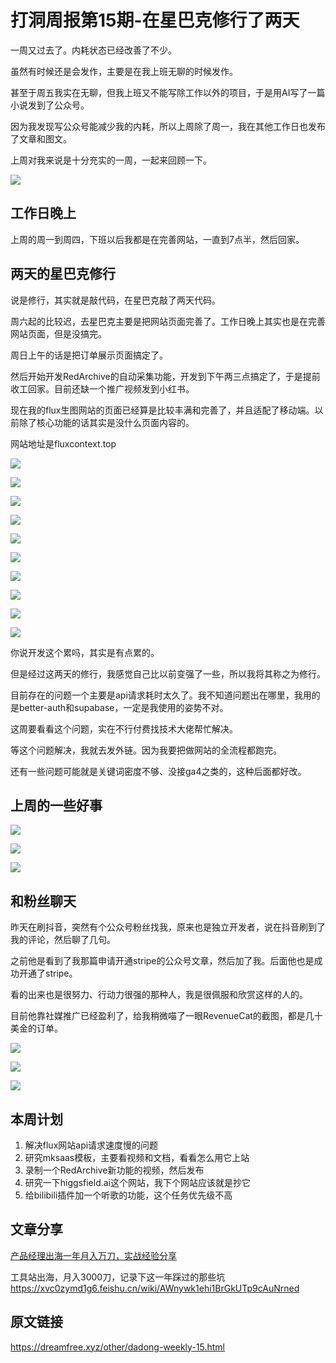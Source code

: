 # 打洞周报第15期-在星巴克修行了两天
一周又过去了。内耗状态已经改善了不少。

虽然有时候还是会发作，主要是在我上班无聊的时候发作。

甚至于周五我实在无聊，但我上班又不能写除工作以外的项目，于是用AI写了一篇小说发到了公众号。

因为我发现写公众号能减少我的内耗，所以上周除了周一，我在其他工作日也发布了文章和图文。

上周对我来说是十分充实的一周，一起来回顾一下。

![](https://cdn.mundane.ink/202505262256167.png)

## 工作日晚上

上周的周一到周四，下班以后我都是在完善网站，一直到7点半，然后回家。

## 两天的星巴克修行
说是修行，其实就是敲代码，在星巴克敲了两天代码。

周六起的比较迟，去星巴克主要是把网站页面完善了。工作日晚上其实也是在完善网站页面，但是没搞完。

周日上午的话是把订单展示页面搞定了。

然后开始开发RedArchive的自动采集功能，开发到下午两三点搞定了，于是提前收工回家。目前还缺一个推广视频发到小红书。

现在我的flux生图网站的页面已经算是比较丰满和完善了，并且适配了移动端。以前除了核心功能的话其实是没什么页面内容的。

网站地址是fluxcontext.top

![](https://cdn.mundane.ink/202508182036063.jpg)

![](https://cdn.mundane.ink/202508182036919.jpg)

![](https://cdn.mundane.ink/202508182051724.jpg)

![](https://cdn.mundane.ink/202508182052103.jpg)

![](https://cdn.mundane.ink/202508182053464.jpg)

![](https://cdn.mundane.ink/202508182053952.jpg)

![](https://cdn.mundane.ink/202508182054370.jpg)

![](https://cdn.mundane.ink/202508182054795.jpg)

![](https://cdn.mundane.ink/202508182055070.jpg)

![](https://cdn.mundane.ink/202508182055632.jpg)

你说开发这个累吗，其实是有点累的。

但是经过这两天的修行，我感觉自己比以前变强了一些，所以我将其称之为修行。

目前存在的问题一个主要是api请求耗时太久了。我不知道问题出在哪里，我用的是better-auth和supabase，一定是我使用的姿势不对。

这周要看看这个问题，实在不行付费找技术大佬帮忙解决。

等这个问题解决，我就去发外链。因为我要把做网站的全流程都跑完。

还有一些问题可能就是关键词密度不够、没接ga4之类的，这种后面都好改。

##  上周的一些好事

![](https://cdn.mundane.ink/202508182121152.jpg)

![](https://cdn.mundane.ink/202508182121943.jpg)

![](https://cdn.mundane.ink/202508182122975.jpg)

## 和粉丝聊天

昨天在刷抖音，突然有个公众号粉丝找我，原来也是独立开发者，说在抖音刷到了我的评论，然后聊了几句。

之前他是看到了我那篇申请开通stripe的公众号文章，然后加了我。后面他也是成功开通了stripe。

看的出来也是很努力、行动力很强的那种人，我是很佩服和欣赏这样的人的。

目前他靠社媒推广已经盈利了，给我稍微喵了一眼RevenueCat的截图，都是几十美金的订单。

![](https://cdn.mundane.ink/202508182128421.jpg)

![](https://cdn.mundane.ink/202508182128166.jpg)

![](https://cdn.mundane.ink/202508182129839.jpg)

## 本周计划

1. 解决flux网站api请求速度慢的问题
2. 研究mksaas模板，主要看视频和文档，看看怎么用它上站
3. 录制一个RedArchive新功能的视频，然后发布
4. 研究一下higgsfield.ai这个网站，我下个网站应该就是抄它
5. 给bilibili插件加一个听歌的功能，这个任务优先级不高


## 文章分享
[产品经理出海一年月入万刀，实战经验分享](https://mp.weixin.qq.com/s/_awyT3ITnOqZkMQFa1q8pg)

工具站出海，月入3000刀，记录下这一年踩过的那些坑
https://xvc0zymd1g6.feishu.cn/wiki/AWnywk1ehi1BrGkUTp9cAuNrned

## 原文链接
<https://dreamfree.xyz/other/dadong-weekly-15.html>
